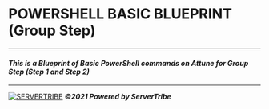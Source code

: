 # POWERSHELL BASIC BLUEPRINT (Group Step)
---
#### *This is a Blueprint of Basic PowerShell commands on Attune for Group Step (Step 1 and Step 2)*
---
[![SERVERTRIBE](https://www.servertribe.com/wp-content/themes/mars/assets/images/attune_logo.svg)](https://www.servertribe.com/)
***&copy;2021 Powered by ServerTribe***